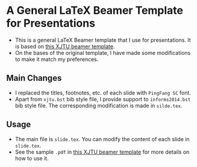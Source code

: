 # A General LaTeX Beamer Template for Presentations

- This is a general LaTeX Beamer template that I use for presentations. It is based on [this XJTU beamer template](https://www.overleaf.com/latex/templates/xjtu-beamer-theme/ddhzxgwqbvsy).
- On the bases of the original template, I have made some modifications to make it match my preferences.

## Main Changes
- I replaced the titles, footnotes, etc. of each slide with `PingFang SC` font.
- Apart from `xjtu.bst` bib style file, I provide support to `informs2014.bst` bib style file. The corresponding modification is made in `silde.tex`.

## Usage
- The main file is `slide.tex`. You can modify the content of each slide in `slide.tex`.
- See the sample `.pdf` in [this XJTU beamer template](https://www.overleaf.com/latex/templates/xjtu-beamer-theme/ddhzxgwqbvsy) for more details on how to use it.